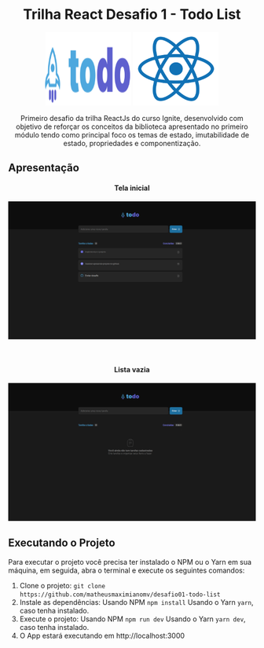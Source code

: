 <h1 align="center">Trilha React Desafio 1 - Todo List</h1>
<p align="center">
  <img src="./.github/logo.svg" height="150" width="175" alt="Icon" />
  <img src="./.github/react.svg" height="150" width="175" alt="Icon" />
</p>
<p align="center">
  Primeiro desafio da trilha ReactJs do curso Ignite, desenvolvido com objetivo de reforçar os conceitos da biblioteca apresentado no primeiro módulo tendo como principal foco os temas de estado, imutabilidade de estado, propriedades e componentização. 
</p>

## Apresentação
<div>
<h4 align="center">Tela inicial</h4>
<p align="center">
  <img src="./.github/list.png" alt="tela_inicial" />
</p>
</div>
<div>
<br/>
<h4 align="center">Lista vazia</h4>
<p align="center">
  <img src="./.github/empty.png" alt="lista_vazia" />
</p>
</div>

## Executando o Projeto
Para executar o projeto você precisa ter instalado o NPM ou o Yarn em sua máquina, em seguida, abra o terminal e execute os seguintes comandos:
1. Clone o projeto: `git clone https://github.com/matheusmaximianomv/desafio01-todo-list`
2. Instale as dependências:
 Usando NPM `npm install`
 Usando o Yarn `yarn`, caso tenha instalado.
3. Execute o projeto:
 Usando NPM `npm run dev`
 Usando o Yarn `yarn dev`, caso tenha instalado.
4. O App estará executando em http://localhost:3000